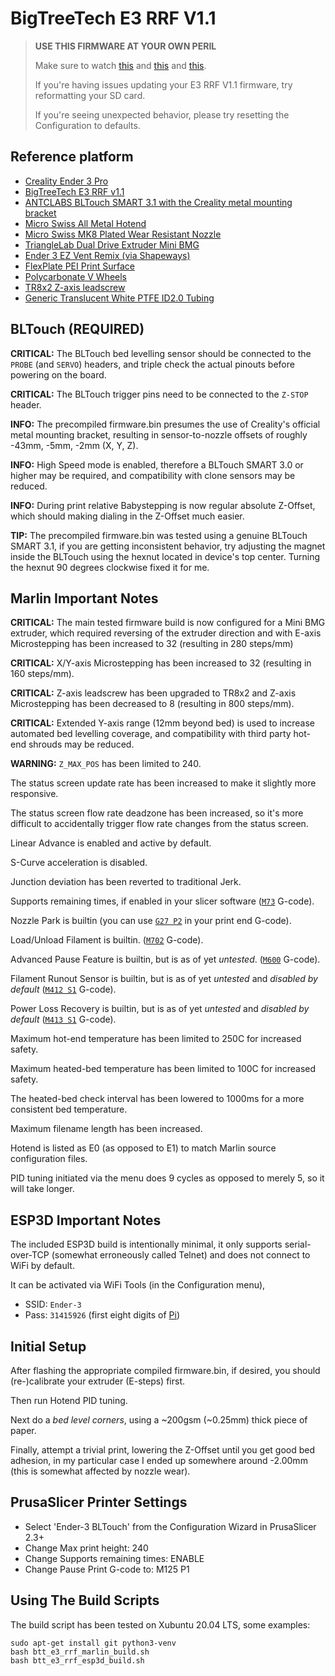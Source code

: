 # BigTreeTech E3 RRF V1.1

> **USE THIS FIRMWARE AT YOUR OWN PERIL**
>
> Make sure to watch
> [this](https://www.youtube.com/watch?v=VK_K6fp4BIk) and
> [this](https://www.youtube.com/watch?v=ckQ9UWlmdVA) and
> [this](https://www.youtube.com/watch?v=eGUPBoDxmKk).
>
> If you're having issues updating your E3 RRF V1.1 firmware, try reformatting your SD card.
>
> If you're seeing unexpected behavior, please try resetting the Configuration to defaults.

## Reference platform

- [Creality Ender 3 Pro](https://www.creality.com/creality-ender-3-pro-3d-printer-p00251p1.html)
- [BigTreeTech E3 RRF v1.1](https://github.com/bigtreetech/BTT-E3-RRF)
- [ANTCLABS BLTouch SMART 3.1 with the Creality metal mounting bracket](https://www.antclabs.com/bltouch-v3)
- [Micro Swiss All Metal Hotend](https://store.micro-swiss.com/products/all-metal-hotend-kit-for-cr-10)
- [Micro Swiss MK8 Plated Wear Resistant Nozzle](https://store.micro-swiss.com/collections/nozzles/products/mk8)
- [TriangleLab Dual Drive Extruder Mini BMG](https://nl.aliexpress.com/item/33029933418.html)
- [Ender 3 EZ Vent Remix (via Shapeways)](https://www.thingiverse.com/thing:3864519)
- [FlexPlate PEI Print Surface](https://primacreator.com/products/primacreator-flexplate-pei)
- [Polycarbonate V Wheels](https://www.amazon.nl/gp/product/B07PXCLSQN/)
- [TR8x2 Z-axis leadscrew]()
- [Generic Translucent White PTFE ID2.0 Tubing]()

## BLTouch (__REQUIRED__)

**CRITICAL:** The BLTouch bed levelling sensor should be connected to the `PROBE` (and `SERVO`) headers,
and triple check the actual pinouts before powering on the board.

**CRITICAL:** The BLTouch trigger pins need to be connected to the `Z-STOP` header.

**INFO:** The precompiled firmware.bin presumes the use of Creality's official metal mounting bracket,
resulting in sensor-to-nozzle offsets of roughly -43mm, -5mm, -2mm (X, Y, Z).

**INFO:** High Speed mode is enabled, therefore a BLTouch SMART 3.0 or higher may be required, and
compatibility with clone sensors may be reduced.

**INFO:** During print relative Babystepping is now regular absolute Z-Offset, which should making
dialing in the Z-Offset much easier.

**TIP:** The precompiled firmware.bin was tested using a genuine BLTouch SMART 3.1, if you are
getting inconsistent behavior, try adjusting the magnet inside the BLTouch using the hexnut
located in device's top center. Turning the hexnut 90 degrees clockwise fixed it for me.

## Marlin Important Notes

**CRITICAL:** The main tested firmware build is now configured for a Mini BMG extruder,
which required reversing of the extruder direction and with
E-axis Microstepping has been increased to 32 (resulting in 280 steps/mm)

**CRITICAL:** X/Y-axis Microstepping has been increased to 32 (resulting in 160 steps/mm).

**CRITICAL:** Z-axis leadscrew has been upgraded to TR8x2 and
Z-axis Microstepping has been decreased to 8 (resulting in 800 steps/mm).

**CRITICAL:** Extended Y-axis range (12mm beyond bed) is used to increase automated bed levelling
coverage, and compatibility with third party hot-end shrouds may be reduced.

**WARNING:** `Z_MAX_POS` has been limited to 240.

The status screen update rate has been increased to make it slightly more responsive.

The status screen flow rate deadzone has been increased, so it's more difficult to
accidentally trigger flow rate changes from the status screen.

Linear Advance is enabled and active by default.

S-Curve acceleration is disabled.

Junction deviation has been reverted to traditional Jerk.

Supports remaining times, if enabled in your slicer software
([`M73`](http://marlinfw.org/docs/gcode/M073.html) G-code).

Nozzle Park is builtin
(you can use [`G27 P2`](http://marlinfw.org/docs/gcode/G027.html) in your print end G-code).

Load/Unload Filament is builtin.
([`M702`](http://marlinfw.org/docs/gcode/M702.html) G-code).

Advanced Pause Feature is builtin, but is as of yet _untested_.
([`M600`](http://marlinfw.org/docs/gcode/M600.html) G-code).

Filament Runout Sensor is builtin, but is as of yet _untested_ and _disabled by default_
([`M412 S1`](http://marlinfw.org/docs/gcode/M412.html) G-code).

Power Loss Recovery is builtin, but is as of yet _untested_ and _disabled by default_
([`M413 S1`](http://marlinfw.org/docs/gcode/M413.html) G-code).

Maximum hot-end temperature has been limited to 250C for increased safety.

Maximum heated-bed temperature has been limited to 100C for increased safety.

The heated-bed check interval has been lowered to 1000ms for a more consistent bed temperature.

Maximum filename length has been increased.

Hotend is listed as E0 (as opposed to E1) to match Marlin source configuration files.

PID tuning initiated via the menu does 9 cycles as opposed to merely 5, so it will take longer.

## ESP3D Important Notes

The included ESP3D build is intentionally minimal, it only supports serial-over-TCP
(somewhat erroneously called Telnet) and does not connect to WiFi by default.

It can be activated via WiFi Tools (in the Configuration menu), 

* SSID: `Ender-3`
* Pass: `31415926` (first eight digits of [Pi](https://en.wikipedia.org/wiki/Pi))

## Initial Setup

After flashing the appropriate compiled firmware.bin, if desired, you should (re-)calibrate 
your extruder (E-steps) first.

Then run Hotend PID tuning.

Next do a _bed level corners_, using a ~200gsm (~0.25mm) thick piece of paper.

Finally, attempt a trivial print, lowering the Z-Offset until you get good
bed adhesion, in my particular case I ended up somewhere around -2.00mm
(this is somewhat affected by nozzle wear).

## PrusaSlicer Printer Settings

* Select 'Ender-3 BLTouch' from the Configuration Wizard in PrusaSlicer 2.3+
* Change Max print height: 240
* Change Supports remaining times: ENABLE
* Change Pause Print G-code to: M125 P1

## Using The Build Scripts

The build script has been tested on Xubuntu 20.04 LTS, some examples:

```
sudo apt-get install git python3-venv
bash btt_e3_rrf_marlin_build.sh
bash btt_e3_rrf_esp3d_build.sh
```
